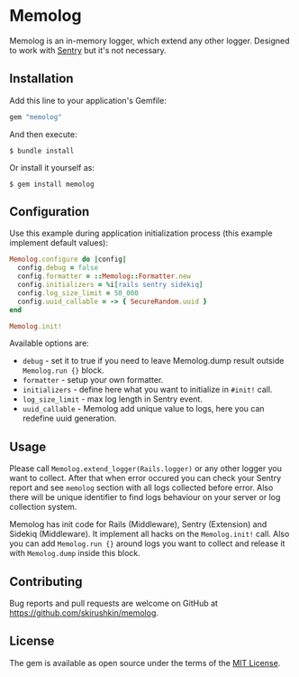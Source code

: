 # Memolog

Memolog is an in-memory logger, which extend any other logger.
Designed to work with [Sentry](https://github.com/getsentry/sentry-ruby) but it's not necessary.

## Installation

Add this line to your application's Gemfile:

```ruby
gem "memolog"
```

And then execute:

    $ bundle install

Or install it yourself as:

    $ gem install memolog

## Configuration

Use this example during application initialization process (this example implement default values):

```ruby
Memolog.configure do |config|
  config.debug = false
  config.formatter = ::Memolog::Formatter.new
  config.initializers = %i[rails sentry sidekiq]
  config.log_size_limit = 50_000
  config.uuid_callable = -> { SecureRandom.uuid }
end

Memolog.init!
```

Available options are:
- `debug` - set it to true if you need to leave Memolog.dump result outside `Memolog.run {}` block.
- `formatter` - setup your own formatter.
- `initializers` - define here what you want to initialize in `#init!` call.
- `log_size_limit` - max log length in Sentry event.
- `uuid_callable` - Memolog add unique value to logs, here you can redefine uuid generation.

## Usage

Please call `Memolog.extend_logger(Rails.logger)` or any other logger you want to collect.
After that when error occured you can check your Sentry report and see `memolog` section with all
logs collected before error. Also there will be unique identifier to find logs behaviour on your
server or log collection system.

Memolog has init code for Rails (Middleware), Sentry (Extension) and Sidekiq (Middleware).
It implement all hacks on the `Memolog.init!` call.
Also you can add `Memolog.run {}` around logs you want to collect and release it with `Memolog.dump`
inside this block.

## Contributing

Bug reports and pull requests are welcome on GitHub at https://github.com/skirushkin/memolog.

## License

The gem is available as open source under the terms of the [MIT License](https://opensource.org/licenses/MIT).
